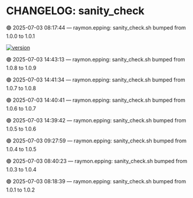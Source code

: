 # CHANGELOG: sanity_check

🟣 2025-07-03 08:17:44 — raymon.epping: sanity_check.sh bumped from 1.0.0 to 1.0.1

[![version](https://img.shields.io/badge/version-1.0.9-red)](https://github.com/raymonepping)

🟣 2025-07-03 14:43:13 — raymon.epping: sanity_check.sh bumped from 1.0.8 to 1.0.9

🟣 2025-07-03 14:41:34 — raymon.epping: sanity_check.sh bumped from 1.0.7 to 1.0.8

🟣 2025-07-03 14:40:41 — raymon.epping: sanity_check.sh bumped from 1.0.6 to 1.0.7

🟣 2025-07-03 14:39:42 — raymon.epping: sanity_check.sh bumped from 1.0.5 to 1.0.6

🟣 2025-07-03 09:27:59 — raymon.epping: sanity_check.sh bumped from 1.0.4 to 1.0.5

🟣 2025-07-03 08:40:23 — raymon.epping: sanity_check.sh bumped from 1.0.3 to 1.0.4

🟣 2025-07-03 08:18:39 — raymon.epping: sanity_check.sh bumped from 1.0.1 to 1.0.2
